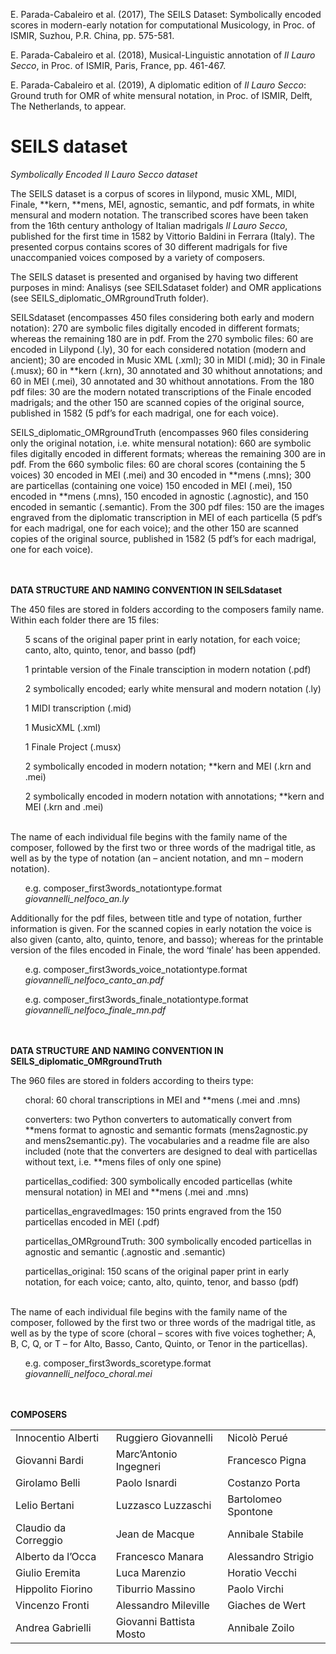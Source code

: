 E. Parada-Cabaleiro et al. (2017), The SEILS Dataset: Symbolically encoded scores in modern-early notation for computational Musicology, in Proc. of ISMIR, Suzhou, P.R. China, pp. 575-581.

E. Parada-Cabaleiro et al. (2018), Musical-Linguistic annotation of *Il Lauro Secco*, in Proc. of ISMIR, Paris, France, pp. 461-467.

E. Parada-Cabaleiro et al. (2019), A diplomatic edition of *Il Lauro Secco*: Ground truth for OMR of white mensural notation, in Proc. of ISMIR, Delft, The Netherlands, to appear.



# SEILS dataset
*Symbolically Encoded Il Lauro Secco dataset*

The SEILS dataset is a corpus of scores in lilypond, music XML, MIDI, Finale, \*\*kern, \*\*mens, MEI, agnostic, semantic, and pdf formats, in white mensural and modern notation. The transcribed scores have been taken from the 16th century anthology of Italian madrigals *Il Lauro Secco*, published for the first time in 1582 by Vittorio Baldini in Ferrara (Italy). The presented corpus contains scores of 30 different madrigals for five unaccompanied voices composed by a variety of composers.

The SEILS dataset is presented and organised by having two different purposes in mind: Analisys (see SEILSdataset folder) and OMR applications (see SEILS_diplomatic_OMRgroundTruth folder). 

SEILSdataset (encompasses 450 files considering both early and modern notation): 270 are symbolic files digitally encoded in different formats; whereas the remaining 180 are in pdf. From the 270 symbolic files: 60 are encoded in Lilypond (.ly), 30 for each considered notation (modern and ancient); 30 are encoded in Music XML (.xml); 30 in MIDI (.mid); 30 in Finale (.musx); 60 in \*\*kern (.krn), 30 annotated and 30 whithout annotations; and 60 in MEI (.mei), 30 annotated and 30 whithout annotations. From the 180 pdf files: 30 are the modern notated transcriptions of the Finale encoded madrigals; and the other 150 are scanned copies of the original source, published in 1582 (5 pdf’s for each madrigal, one for each voice).  

SEILS_diplomatic_OMRgroundTruth (encompasses 960 files considering only the original notation, i.e. white mensural notation): 660 are symbolic files digitally encoded in different formats; whereas the remaining 300 are in pdf. From the 660 symbolic files: 60 are choral scores (containing the 5 voices) 30 encoded in MEI (.mei) and 30 encoded in \*\*mens (.mns); 300 are particellas (containing one voice) 150 encoded in MEI (.mei), 150 encoded in \*\*mens (.mns), 150 encoded in agnostic (.agnostic), and 150 encoded in semantic (.semantic). From the 300 pdf files: 150 are the images engraved from the diplomatic transcription in MEI of each particella (5 pdf’s for each madrigal, one for each voice); and the other 150 are scanned copies of the original source, published in 1582 (5 pdf’s for each madrigal, one for each voice).

<br><br>
**DATA STRUCTURE AND NAMING CONVENTION IN SEILSdataset** 

The 450 files are stored in folders according to the composers family name. Within each folder there are 15 files: <br>
<ul>5 scans of the original paper print in early notation, for each voice; canto, alto, quinto, tenor, and basso (pdf)<br></ul>
<ul>1 printable version of the Finale transciption in modern notation (.pdf) <br></ul>
<ul>2 symbolically encoded; early white mensural and modern notation (.ly)<br></ul>
<ul>1 MIDI transcription (.mid)<br></ul>
<ul>1 MusicXML (.xml)<br></ul>
<ul>1 Finale Project (.musx)<br></ul>
<ul>2 symbolically encoded in modern notation; **kern and MEI (.krn and .mei)<br></ul>
<ul>2 symbolically encoded in modern notation with annotations; **kern and MEI (.krn and .mei)<br></ul>
<br>
The name of each individual file begins with the family name of the composer, followed by the first two or three words of the madrigal title, as well as by the type of notation (an – ancient notation, and mn – modern notation). <br>
<ul>e.g. composer_first3words_notationtype.format<br><i>giovannelli_nelfoco_an.ly</i><br></ul>

Additionally for the pdf files, between title and type of notation, further information is given. For the scanned copies in early notation the voice is also given (canto, alto, quinto, tenore, and basso); whereas for the printable version of the files encoded in Finale, the word ‘finale’ has been appended.<br><ul>e.g. composer_first3words_voice_notationtype.format<br><i>giovannelli_nelfoco_canto_an.pdf</i></ul>
<ul>e.g. composer_first3words_finale_notationtype.format<br><i>giovannelli_nelfoco_finale_mn.pdf</i><br></ul>

<br><br>
**DATA STRUCTURE AND NAMING CONVENTION IN SEILS_diplomatic_OMRgroundTruth** 

The 960 files are stored in folders according to theirs type: <br>
<ul>choral: 60 choral transcriptions in MEI and **mens (.mei and .mns)<br></ul>
<ul>converters: two Python converters to automatically convert from **mens format to agnostic and semantic formats (mens2agnostic.py and mens2semantic.py). The vocabularies and a readme file are also included (note that the converters are designed to deal with particellas without text, i.e. **mens files of only one spine)<br></ul>
<ul>particellas_codified: 300 symbolically encoded particellas (white mensural notation) in MEI and **mens (.mei and .mns)<br></ul>
<ul>particellas_engravedImages: 150 prints engraved from the 150 particellas encoded in MEI (.pdf)<br></ul>
<ul>particellas_OMRgroundTruth: 300 symbolically encoded particellas in agnostic and semantic (.agnostic and .semantic)<br></ul>
<ul>particellas_original: 150 scans of the original paper print in early notation, for each voice; canto, alto, quinto, tenor, and basso (pdf)<br></ul>
<br>
The name of each individual file begins with the family name of the composer, followed by the first two or three words of the madrigal title, as well as by the type of score (choral – scores with five voices toghether; A, B, C, Q, or T – for Alto, Basso, Canto, Quinto, or Tenor in the particellas). <br>
<ul>e.g. composer_first3words_scoretype.format<br><i>giovannelli_nelfoco_choral.mei</i><br></ul>


<br><br>
**COMPOSERS**
<table>
  <tr>
    <td>Innocentio Alberti</td>
    <td>Ruggiero Giovannelli</td> 
    <td>Nicolò Perué</td>
  </tr>
  <tr>
    <td>Giovanni Bardi</td>
    <td>Marc’Antonio Ingegneri</td> 
    <td>Francesco Pigna</td>
  </tr>
   <tr>
    <td>Girolamo Belli</td>
    <td>Paolo Isnardi</td> 
    <td>Costanzo Porta</td>
  </tr>
   <tr>
    <td>Lelio Bertani</td>
    <td>Luzzasco Luzzaschi</td> 
    <td>Bartolomeo Spontone</td>
  </tr>
   <tr>
    <td>Claudio  da Correggio</td>
    <td>Jean de Macque</td> 
    <td>Annibale Stabile</td>
  </tr>
   <tr>
    <td>Alberto da l’Occa</td>
    <td>Francesco Manara</td> 
    <td>Alessandro Strigio</td>
  </tr>
   <tr>
    <td>Giulio Eremita</td>
    <td>Luca Marenzio</td> 
    <td>Horatio Vecchi</td>
  </tr>
   <tr>
    <td>Hippolito Fiorino</td>
    <td>Tiburrio Massino</td> 
    <td>Paolo Virchi</td>
  </tr>
   <tr>
    <td>Vincenzo Fronti</td>
    <td>Alessandro Mileville</td> 
    <td>Giaches de Wert</td>
  </tr>
   <tr>
    <td>Andrea Gabrielli</td>
    <td>Giovanni Battista Mosto</td> 
    <td>Annibale Zoilo</td>
  </tr>
</table>

